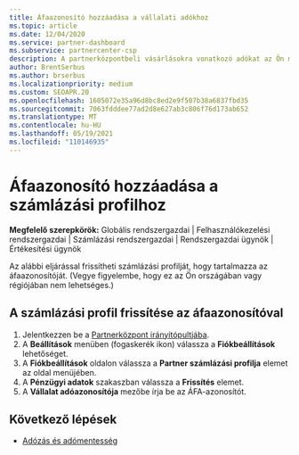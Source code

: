 ```yaml
---
title: Áfaazonosító hozzáadása a vállalati adókhoz
ms.topic: article
ms.date: 12/04/2020
ms.service: partner-dashboard
ms.subservice: partnercenter-csp
description: A partnerközpontbeli vásárlásokra vonatkozó adókat az Ön munkahelyi címe határozza meg. Egyes országokban a vállalkozások megszabadhatja az áfaszámukat vagy a helyi megfelelőjüket.
author: BrentSerbus
ms.author: brserbus
ms.localizationpriority: medium
ms.custom: SEOAPR.20
ms.openlocfilehash: 1605072e35a96d8bc8ed2e9f507b38a6837fbd35
ms.sourcegitcommit: 7063fdddee77ad2d8e627ab3c806f76d173ab652
ms.translationtype: MT
ms.contentlocale: hu-HU
ms.lasthandoff: 05/19/2021
ms.locfileid: "110146935"
---
```

# <a name="add-a-vat-id-to-your-billing-profile"></a>Áfaazonosító hozzáadása a számlázási profilhoz

**Megfelelő szerepkörök:** Globális rendszergazdai | Felhasználókezelési rendszergazdai | Számlázási rendszergazdai | Rendszergazdai ügynök | Értékesítési ügynök

Az alábbi eljárással frissítheti számlázási profilját, hogy tartalmazza az áfaazonosítóját. (Vegye figyelembe, hogy ez az Ön országában vagy régiójában nem lehetséges.)

## <a name="update-your-billing-profile-with-your-vat-id"></a>A számlázási profil frissítése az áfaazonosítóval

1. Jelentkezzen be a [Partnerközpont irányítópultjába](https://partner.microsoft.com/dashboard/).
2. A **Beállítások** menüben (fogaskerék ikon) válassza a **Fiókbeállítások** lehetőséget.
3. A **Fiókbeállítások** oldalon válassza a **Partner számlázási profilja** elemet az oldal menüjében.
4. A **Pénzügyi adatok** szakaszban válassza a **Frissítés** elemet.
5. A **Vállalat adóazonosítója** mezőbe írja be az ÁFA-azonosítót.

## <a name="next-steps"></a>Következő lépések

- [Adózás és adómentesség](tax-and-tax-exemptions.md)
